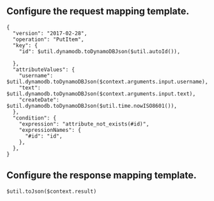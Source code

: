 ## Configure the request mapping template.
```
{
  "version": "2017-02-28",
  "operation": "PutItem",
  "key": {
    "id": $util.dynamodb.toDynamoDBJson($util.autoId()),

  },
  "attributeValues": {
  	"username": $util.dynamodb.toDynamoDBJson($context.arguments.input.username),
    "text": $util.dynamodb.toDynamoDBJson($context.arguments.input.text),
  	"createDate": $util.dynamodb.toDynamoDBJson($util.time.nowISO8601()),
  },
  "condition": {
    "expression": "attribute_not_exists(#id)",
    "expressionNames": {
      "#id": "id",
    },
  },
}
```

## Configure the response mapping template.
```
$util.toJson($context.result)
```
